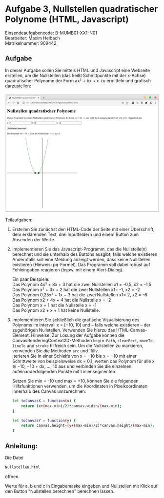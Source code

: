 # Aufgabe 3, Nullstellen quadratischer Polynome (HTML, Javascript)
Einsendeaufgabencode: B-MUMB01-XX1-N01  
Bearbeiter: Maxim Heibach  
Matrikelnummer: 909442      

## Aufgabe
In dieser Aufgabe sollen Sie mittels HTML und Javascript eine Webseite erstellen, um die
Nullstellen (das heißt Schnittpunkte mit der x-Achse) quadratischer Polynome der Form
ax² + bx + c zu ermitteln und grafisch darzustellen: 

![Aufgabe 3](pictures/task3.png)  

Teilaufgaben:
1. Erstellen Sie zunächst den HTML-Code der Seite mit einer Überschrift, dem erklärenden Text, drei Inputfeldern und einem Button zum Absenden der Werte. 

2. Implementieren Sie das Javascript-Programm, das die Nullstelle(n) berechnet und sie unterhalb des Buttons ausgibt, falls welche existieren. Andernfalls soll eine Meldung anzeigt werden, dass keine Nullstellen existieren (Hinweis: pq-Formel). Das Programm soll dabei robust auf Fehleingaben reagieren (bspw. mit einem Alert-Dialog).  
    
    Ein paar Beispiele:  
Das Polynom 4x² + 8x + 3 hat die zwei Nullstellen x1 = -0,5, x2 = -1,5    
Das Polynom x² + 3x + 2 hat die zwei Nullstellen x1= -1, x2 = -2  
Das Polynom 0,25x² + 1x − 3 hat die zwei Nullstellen x1= 2, x2 = -6  
Das Polynom x2 + 4x + 4 hat die Nullstelle x = -2  
Das Polynom x + 1 hat die Nullstelle x = -1  
Das Polynom x2 + x + 1 hat keine Nullstelle. 

3. Implementieren Sie schließlich die grafische Visualisierung des Polynoms im Intervall x = [−10, 10] und – falls welche existieren – der zugehörigen Nullstellen. Verwenden Sie hierzu das HTML-Canvas-Element.
Hinweise: Zur Lösung der Aufgabe können die CanvasRenderingContext2D-Methoden
`begin-Path`, `clearRect`, `moveTo`, `lineTo` und `stroke` hilfreich sein. Um die Nullstellen zu markieren, verwenden Sie die Methoden `arc` und `fillv.  
Iterieren Sie in einer Schleife von x = −10 bis x = +10 mit einer Schrittweite von beispielsweise dx = 0,1, werten das Polynom für alle x ∈ −10, −10 + dx, ..., 10 aus und verbinden Sie die einzelnen aufeinanderfolgenden Punkte mit Liniensegmenten.  

    Setzen Sie min = -10 und max = +10, können Sie die folgenden Hilfsfunktionen verwenden, um die Koordinaten in Pixelkoordinaten innerhalb des Canvas umzurechnen: 
    ```sh
    let toCanvasX = function(x) {
        return (x+(max-min)/2)*canvas.width/(max-min);
    }
    ```
    ```sh
    let toCanvasY = function(y) {
        return canvas.height-(y+(max-min)/2)*canvas.height/(max-min);
    }
    ```

## Anleitung:
Die Datei 
```sh
Nullstellen.html 
```
öffnen.

Werte für a, b und c in Eingabemaske eingeben und Nullstellen mit Klick auf den Button "Nullstellen berechnen" berechnen lassen. 

